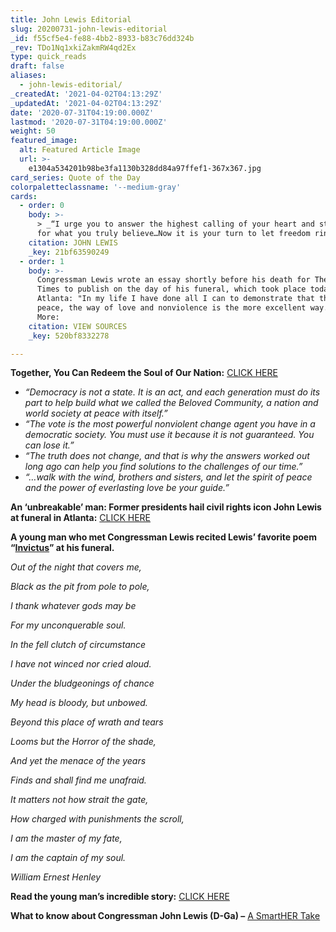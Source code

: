 ```yaml
---
title: John Lewis Editorial
slug: 20200731-john-lewis-editorial
_id: f55cf5e4-fe88-4bb2-8933-b83c76dd324b
_rev: TDo1Nq1xkiZakmRW4qd2Ex
type: quick_reads
draft: false
aliases:
  - john-lewis-editorial/
_createdAt: '2021-04-02T04:13:29Z'
_updatedAt: '2021-04-02T04:13:29Z'
date: '2020-07-31T04:19:00.000Z'
lastmod: '2020-07-31T04:19:00.000Z'
weight: 50
featured_image:
  alt: Featured Article Image
  url: >-
    e1304a534201b98be3fa1130b328dd84a97ffef1-367x367.jpg
card_series: Quote of the Day
colorpaletteclassname: '--medium-gray'
cards:
  - order: 0
    body: >-
      > _“I urge you to answer the highest calling of your heart and stand up
      for what you truly believe…Now it is your turn to let freedom ring.”_
    citation: JOHN LEWIS
    _key: 21bf63590249
  - order: 1
    body: >-
      Congressman Lewis wrote an essay shortly before his death for The New York
      Times to publish on the day of his funeral, which took place today in
      Atlanta: "In my life I have done all I can to demonstrate that the way of
      peace, the way of love and nonviolence is the more excellent way." Read
      More:
    citation: VIEW SOURCES
    _key: 520bf8332278

---
```

**Together, You Can Redeem the Soul of Our Nation:** [CLICK HERE](https://www.nytimes.com/2020/07/30/opinion/john-lewis-civil-rights-america.html)

* _“Democracy is not a state. It is an act, and each generation must do its part to help build what we called the Beloved Community, a nation and world society at peace with itself.”_
* _“The vote is the most powerful nonviolent change agent you have in a democratic society. You must use it because it is not guaranteed. You can lose it.”_
* _“The truth does not change, and that is why the answers worked out long ago can help you find solutions to the challenges of our time.”_
* _“…walk with the wind, brothers and sisters, and let the spirit of peace and the power of everlasting love be your guide.”_

**An ‘unbreakable’ man: Former presidents hail civil rights icon John Lewis at funeral in Atlanta:** [CLICK HERE](https://www.usatoday.com/story/news/2020/07/30/john-lewis-funeral-set-thursday-atlanta/5520752002/)

**A young man who met Congressman Lewis recited Lewis’ favorite poem “[Invictus](https://www.poetryfoundation.org/poems/51642/invictus)” at his funeral.**

_Out of the night that covers me,_

_Black as the pit from pole to pole,_

_I thank whatever gods may be_

_For my unconquerable soul._

_In the fell clutch of circumstance_

_I have not winced nor cried aloud._

_Under the bludgeonings of chance_

_My head is bloody, but unbowed._

_Beyond this place of wrath and tears_

_Looms but the Horror of the shade,_

_And yet the menace of the years_

_Finds and shall find me unafraid._

_It matters not how strait the gate,_

_How charged with punishments the scroll,_

_I am the master of my fate,_

_I am the captain of my soul._

_William Ernest Henley_

**Read the young man’s incredible story:** [CLICK HERE](https://www.usatoday.com/story/news/nation/2020/07/30/john-lewis-funeral-tybre-faw-reads-invictus-poem-honors-hero/5545602002/)

**What to know about Congressman John Lewis (D-Ga) –** [A SmartHER Take](https://smarthernews.com/john-lewis/)